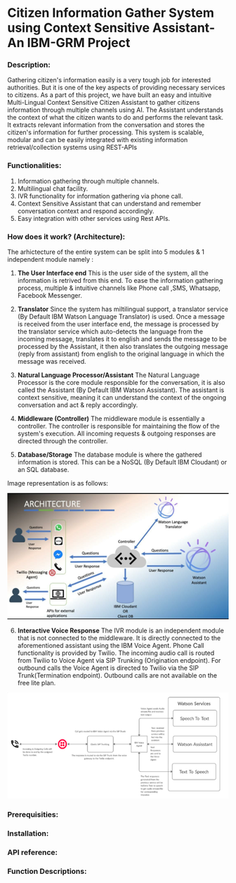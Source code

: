 # Citizen Information Gather System using Context Sensitive Assistant- An IBM-GRM Project

### Description:
Gathering citizen's information easily is a very tough job for interested authorities. But it is one of the key aspects of providing necessary services to citizens. As a part of this project, we have built an easy and intuitive Multi-Lingual Context Sensitive Citizen Assistant to gather citizens information through multiple channels using AI.
The Assistant understands the context of what the citizen wants to do and performs the relevant task. It extracts relevant information from the conversation and stores the citizen's information for further processing. This system is scalable, modular and can be easily integrated with existing information retrieval/collection systems using REST-APIs

### Functionalities:
1. Information gathering through multiple channels.
2. Multilingual chat facility.
3. IVR functionality for information gathering via phone call.
4. Context Sensitive Assistant that can understand and remember conversation context and respond accordingly.
5. Easy integration with other services using Rest APIs.

### How does it work? (Architecture):
The arhictecture of the entire system can be split into 5 modules & 1 independent module namely : 
1) **The User Interface end**
This is the user side of the system, all the information is retrived from this end. To ease the information gathering process, multiple & intuitive channels like Phone call ,SMS, Whatsapp, Facebook Messenger.

2) **Translator**
Since the system has miltilingual support, a translator service (By Default IBM Watson Language Translator) is used. Once a message is received from the user interface end, the message is processed by the translator service which auto-detects the language from the incoming message, translates it to english and sends the message to be processed by the Assistant, it then also translates the outgoing message (reply from assistant) from english to the original language in which the message was received.

3) **Natural Language Processor/Assistant**
The Natural Language Processor is the core module responsible for the conversation, it is also called the Assistant (By Default IBM Watson Assistant). The assistant is context sensitive, meaning it can understand the context of the ongoing conversation and act & reply accordingly.

4) **Middleware (Controller)**
The middleware module is essentially a controller. The controller is responsible for maintaining the flow of the system's execution. All incoming requests & outgoing responses are directed through the controller.

5) **Database/Storage**
The database module is where the gathered information is stored. This can be a NoSQL (By Default IBM Cloudant) or an SQL database.

Image representation is as follows: 

![alt text](architecture.jpeg)

6) **Interactive Voice Response**
The IVR module is an independent module that is not connected to the middleware. It is directly connected to the aforementioned assistant using the IBM Voice Agent. Phone Call functionality is provided by Twilio. The incoming audio call is routed from Twilio to Voice Agent via SIP Trunking (Origination endpoint). For outbound calls the Voice Agent is directed to Twilio via the SIP Trunk(Termination endpoint). Outbound calls are not available on the free lite plan.

![alt text](Architecture%20IVR%20Final.png)

### Prerequisities:

### Installation:

### API reference:

### Function Descriptions:


